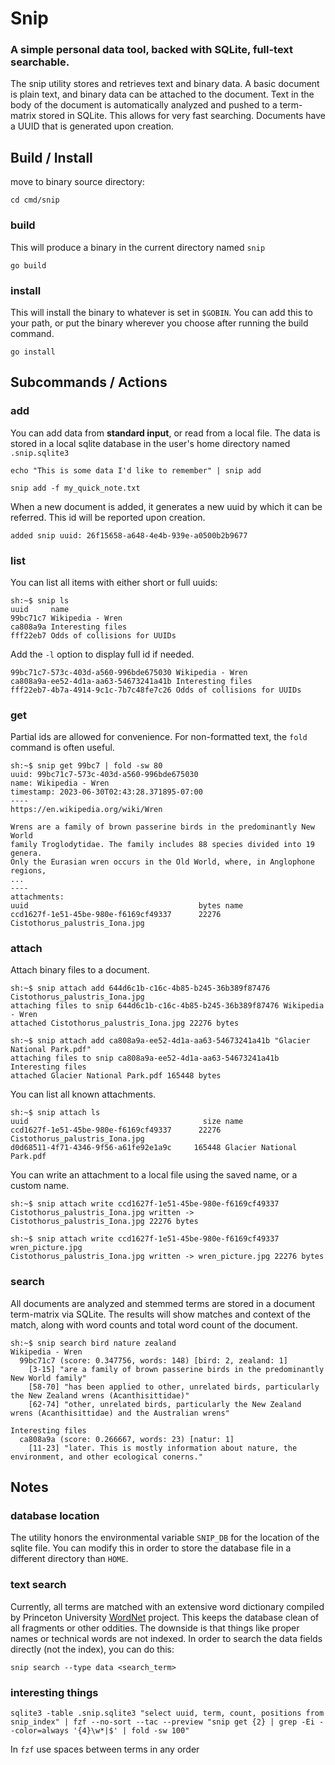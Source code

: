# Snip
### A simple personal data tool, backed with SQLite, full-text searchable.
The snip utility stores and retrieves text and binary data. A basic document is plain text, and binary data can be attached to the document. Text in the body of the document is automatically analyzed and pushed to a term-matrix stored in SQLite. This allows for very fast searching. Documents have a UUID that is generated upon creation.

## Build / Install

move to binary source directory:
```
cd cmd/snip
```

### build
This will produce a binary in the current directory named `snip`
```
go build
```

### install
This will install the binary to whatever is set in `$GOBIN`. You can add this to your path, or put the binary wherever you choose after running the build command.
```
go install
```

## Subcommands / Actions
### add
You can add data from **standard input**, or read from a local file.
The data is stored in a local sqlite database in the user's home directory named `.snip.sqlite3`
```
echo "This is some data I'd like to remember" | snip add
```

```
snip add -f my_quick_note.txt
```

When a new document is added, it generates a new uuid by which it can be referred. This id will be reported upon creation.

```
added snip uuid: 26f15658-a648-4e4b-939e-a0500b2b9677
```

### list
You can list all items with either short or full uuids:
```
sh:~$ snip ls
uuid     name
99bc71c7 Wikipedia - Wren
ca808a9a Interesting files
fff22eb7 Odds of collisions for UUIDs
```

Add the `-l` option to display full id if needed.
```
99bc71c7-573c-403d-a560-996bde675030 Wikipedia - Wren
ca808a9a-ee52-4d1a-aa63-54673241a41b Interesting files
fff22eb7-4b7a-4914-9c1c-7b7c48fe7c26 Odds of collisions for UUIDs
```

### get
Partial ids are allowed for convenience. For non-formatted text, the `fold` command is often useful.
```
sh:~$ snip get 99bc7 | fold -sw 80
uuid: 99bc71c7-573c-403d-a560-996bde675030
name: Wikipedia - Wren
timestamp: 2023-06-30T02:43:28.371895-07:00
----
https://en.wikipedia.org/wiki/Wren

Wrens are a family of brown passerine birds in the predominantly New World
family Troglodytidae. The family includes 88 species divided into 19 genera.
Only the Eurasian wren occurs in the Old World, where, in Anglophone regions,
...
----
attachments:
uuid                                      bytes name
ccd1627f-1e51-45be-980e-f6169cf49337      22276 Cistothorus_palustris_Iona.jpg
```

### attach
Attach binary files to a document.
```
sh:~$ snip attach add 644d6c1b-c16c-4b85-b245-36b389f87476 Cistothorus_palustris_Iona.jpg
attaching files to snip 644d6c1b-c16c-4b85-b245-36b389f87476 Wikipedia - Wren
attached Cistothorus_palustris_Iona.jpg 22276 bytes
```
```
sh:~$ snip attach add ca808a9a-ee52-4d1a-aa63-54673241a41b "Glacier National Park.pdf"
attaching files to snip ca808a9a-ee52-4d1a-aa63-54673241a41b Interesting files
attached Glacier National Park.pdf 165448 bytes
```

You can list all known attachments.
```
sh:~$ snip attach ls
uuid                                       size name
ccd1627f-1e51-45be-980e-f6169cf49337      22276 Cistothorus_palustris_Iona.jpg
d0d68511-4f71-4346-9f56-a61fe92e1a9c     165448 Glacier National Park.pdf
```

You can write an attachment to a local file using the saved name, or a custom name.

```
sh:~$ snip attach write ccd1627f-1e51-45be-980e-f6169cf49337
Cistothorus_palustris_Iona.jpg written -> Cistothorus_palustris_Iona.jpg 22276 bytes
```

```
sh:~$ snip attach write ccd1627f-1e51-45be-980e-f6169cf49337 wren_picture.jpg
Cistothorus_palustris_Iona.jpg written -> wren_picture.jpg 22276 bytes
```

### search
All documents are analyzed and stemmed terms are stored in a document term-matrix via SQLite.
The results will show matches and context of the match, along with word counts and total word count of the document.
```
sh:~$ snip search bird nature zealand
Wikipedia - Wren
  99bc71c7 (score: 0.347756, words: 148) [bird: 2, zealand: 1]
    [3-15] "are a family of brown passerine birds in the predominantly New World family"
    [58-70] "has been applied to other, unrelated birds, particularly the New Zealand wrens (Acanthisittidae)"
    [62-74] "other, unrelated birds, particularly the New Zealand wrens (Acanthisittidae) and the Australian wrens"

Interesting files
  ca808a9a (score: 0.266667, words: 23) [natur: 1]
    [11-23] "later. This is mostly information about nature, the environment, and other ecological conerns."
```

## Notes

### database location
The utility honors the environmental variable `SNIP_DB` for the location of the sqlite file.
You can modify this in order to store the database file in a different directory than `HOME`.

### text search
Currently, all terms are matched with an extensive word dictionary compiled by Princeton University [WordNet](https://wordnet.princeton.edu) project.
This keeps the database clean of all fragments or other oddities. The downside is that things like proper names or 
technical words are not indexed. In order to search the data fields directly (not the index), you can do this:
```
snip search --type data <search_term>
```

### interesting things
```
sqlite3 -table .snip.sqlite3 "select uuid, term, count, positions from snip_index" | fzf --no-sort --tac --preview "snip get {2} | grep -Ei --color=always '{4}\w*|$' | fold -sw 100"
```
In `fzf` use spaces between terms in any order
